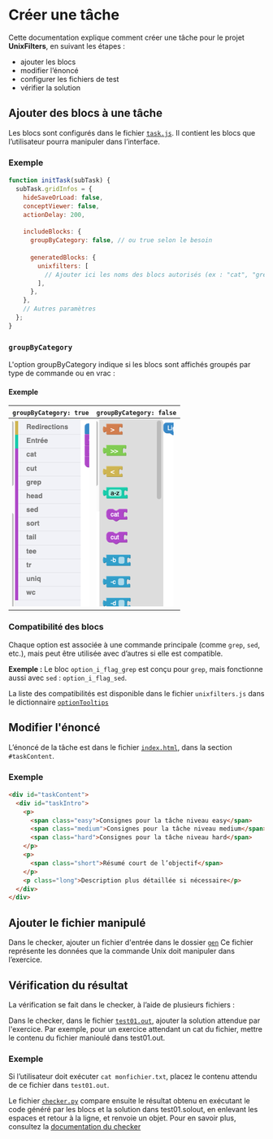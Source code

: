 # Créer une tâche

Cette documentation explique comment créer une tâche pour le projet **UnixFilters**, en suivant les étapes :

- ajouter les blocs
- modifier l’énoncé
- configurer les fichiers de test
- vérifier la solution

## Ajouter des blocs à une tâche

Les blocs sont configurés dans le fichier [`task.js`](../public/task.js). Il contient les blocs que l’utilisateur pourra manipuler dans l’interface.

### Exemple

```javascript
function initTask(subTask) {
  subTask.gridInfos = {
    hideSaveOrLoad: false,
    conceptViewer: false,
    actionDelay: 200,

    includeBlocks: {
      groupByCategory: false, // ou true selon le besoin

      generatedBlocks: {
        unixfilters: [
          // Ajouter ici les noms des blocs autorisés (ex : "cat", "grep", "sort")
        ],
      },
    },
    // Autres paramètres
  };
}
```

### `groupByCategory`

L'option groupByCategory indique si les blocs sont affichés groupés par type de commande ou en vrac :

#### Exemple

| `groupByCategory: true`            | `groupByCategory: false`            |
| ---------------------------------- | ----------------------------------- |
| ![](./img/groupByCategoryTrue.png) | ![](./img/groupByCategoryFalse.png) |

### Compatibilité des blocs

Chaque option est associée à une commande principale (comme `grep`, `sed`, etc.), mais peut être utilisée avec d’autres si elle est compatible.

**Exemple :**
Le bloc `option_i_flag_grep` est conçu pour `grep`, mais fonctionne aussi avec `sed` :
`option_i_flag_sed`.

La liste des compatibilités est disponible dans le fichier `unixfilters.js` dans le dictionnaire [`optionTooltips`](https://github.com/UnixFilters/unixfilters-franceIOI/blob/main/public/unixfilters.js#L375)

## Modifier l'énoncé

L’énoncé de la tâche est dans le fichier [`index.html`](../public/index.html), dans la section `#taskContent`.

### Exemple

```html
<div id="taskContent">
  <div id="taskIntro">
    <p>
      <span class="easy">Consignes pour la tâche niveau easy</span>
      <span class="medium">Consignes pour la tâche niveau medium</span>
      <span class="hard">Consignes pour la tâche niveau hard</span>
    </p>
    <p>
      <span class="short">Résumé court de l’objectif</span>
    </p>
    <p class="long">Description plus détaillée si nécessaire</p>
  </div>
</div>
```

## Ajouter le fichier manipulé

Dans le checker, ajouter un fichier d'entrée dans le dossier [`gen`](https://github.com/UnixFilters/checker/tree/main/exemple_checker/tests/gen)
Ce fichier représente les données que la commande Unix doit manipuler dans l’exercice.

## Vérification du résultat

La vérification se fait dans le checker, à l’aide de plusieurs fichiers :

Dans le checker, dans le fichier [`test01.out`](https://github.com/UnixFilters/checker/blob/main/exemple_checker/tests/files/test01.out), ajouter la solution attendue par l'exercice. Par exemple, pour un exercice attendant un cat du fichier, mettre le contenu du fichier manioulé dans test01.out.

### Exemple

Si l’utilisateur doit exécuter `cat monfichier.txt`, placez le contenu attendu de ce fichier dans `test01.out`.

Le fichier [`checker.py`](https://github.com/UnixFilters/checker/blob/main/exemple_checker/tests/gen/checker.py) compare ensuite le résultat obtenu en exécutant le code généré par les blocs et la solution dans test01.solout, en enlevant les espaces et retour à la ligne, et renvoie un objet. Pour en savoir plus, consultez la [documentation du checker]()
